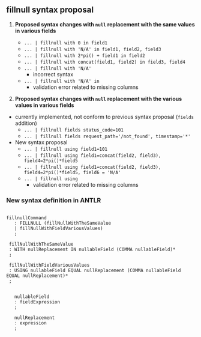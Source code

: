## fillnull syntax proposal

1. **Proposed syntax changes with `null` replacement with the same values in various fields**
    - `... | fillnull with 0 in field1`
    - `... | fillnull with 'N/A' in field1, field2, field3`
    - `... | fillnull with 2*pi() + field1 in field2`
    - `... | fillnull with concat(field1, field2) in field3, field4`
    - `... | fillnull with 'N/A'`
        - incorrect syntax
    - `... | fillnull with 'N/A' in`
        - validation error related to missing columns

2. **Proposed syntax changes with `null` replacement with the various values in various fields**
* currently implemented, not conform to previous syntax proposal (`fields` addition)
    - `... | fillnull fields status_code=101`
    -  `... | fillnull fields request_path='/not_found', timestamp='*'`
* New syntax proposal
    - `... | fillnull using field1=101`
    - `... | fillnull using field1=concat(field2, field3), field4=2*pi()*field5`
    - `... | fillnull using field1=concat(field2, field3), field4=2*pi()*field5, field6 = 'N/A'`
    - `... | fillnull using`
        -  validation error related to missing columns

### New syntax definition in ANTLR

```ANTLR
  
fillnullCommand
   : FILLNULL (fillNullWithTheSameValue
   | fillNullWithFieldVariousValues)
   ;

 fillNullWithTheSameValue
 : WITH nullReplacement IN nullableField (COMMA nullableField)*
 ;

 fillNullWithFieldVariousValues
 : USING nullableField EQUAL nullReplacement (COMMA nullableField EQUAL nullReplacement)*
 ;


   nullableField
   : fieldExpression
   ;

   nullReplacement
   : expression
   ;

```